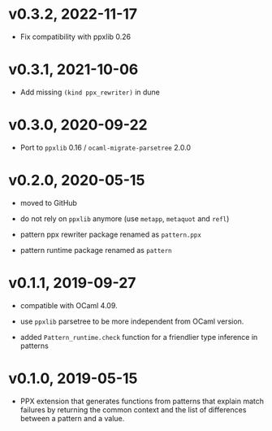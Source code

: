 # v0.3.2, 2022-11-17

- Fix compatibility with ppxlib 0.26

# v0.3.1, 2021-10-06

- Add missing `(kind ppx_rewriter)` in dune

# v0.3.0, 2020-09-22

- Port to `ppxlib` 0.16 / `ocaml-migrate-parsetree` 2.0.0

# v0.2.0, 2020-05-15

- moved to GitHub

- do not rely on `ppxlib` anymore (use `metapp`, `metaquot` and `refl`)

- pattern ppx rewriter package renamed as `pattern.ppx`

- pattern runtime package renamed as `pattern`

# v0.1.1, 2019-09-27

- compatible with OCaml 4.09.

- use `ppxlib` parsetree to be more independent from OCaml version.

- added `Pattern_runtime.check` function for a friendlier type inference
  in patterns

# v0.1.0, 2019-05-15

- PPX extension that generates functions from patterns that explain
  match failures by returning the common context and the list of
  differences between a pattern and a value.
